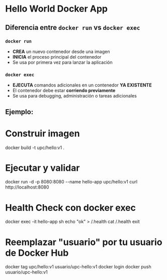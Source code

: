 # Hello World Docker App

## Diferencia entre `docker run` vs `docker exec`

### `docker run`
- **CREA** un nuevo contenedor desde una imagen
- **INICIA** el proceso principal del contenedor
- Se usa por primera vez para lanzar la aplicación

### `docker exec`  
- **EJECUTA** comandos adicionales en un contenedor **YA EXISTENTE**
- El contenedor debe estar **corriendo previamente**
- Se usa para debugging, administración o tareas adicionales

## Ejemplo:

# Construir imagen
docker build -t upc/hello:v1 .

# Ejecutar y validar 
docker run -d -p 8080:8080 --name hello-app upc/hello:v1
curl http://localhost:8080

# Health Check con docker exec
docker exec -it hello-app sh
echo "ok" > /.health
cat /.health
exit

# Reemplazar "usuario" por tu usuario de Docker Hub
docker tag upc/hello:v1 usuario/upc-hello:v1
docker login
docker push usuario/upc-hello:v1

